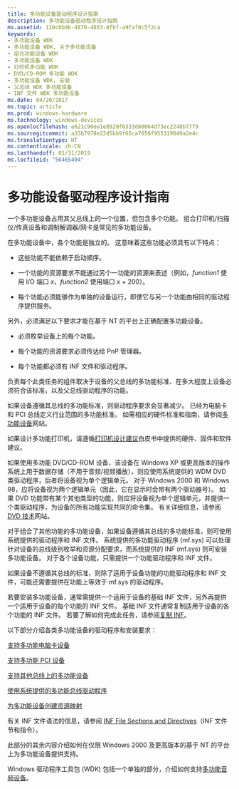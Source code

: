 ```yaml
---
title: 多功能设备驱动程序设计指南
description: 多功能设备驱动程序设计指南
ms.assetid: 110c0b9b-4870-4853-8fbf-a9faf0c5f2ca
keywords:
- 多功能设备 WDK
- 多功能设备 WDK, 关于多功能设备
- 组合功能设备 WDK
- 多功能设备 WDK
- 打印机多功能 WDK
- DVD/CD-ROM 多功能 WDK
- 多功能设备 WDK, 安装
- 父总线 WDK 多功能设备
- INF 文件 WDK 多功能设备
ms.date: 04/20/2017
ms.topic: article
ms.prod: windows-hardware
ms.technology: windows-devices
ms.openlocfilehash: e621c90ee1e8929f6333d60064d73ec2240b77f9
ms.sourcegitcommit: a33b7978e22d5bb9f65ca7056f955319049a2e4c
ms.translationtype: HT
ms.contentlocale: zh-CN
ms.lasthandoff: 01/31/2019
ms.locfileid: "56465494"
---
```

# <a name="multifunction-device-driver-design-guide"></a>多功能设备驱动程序设计指南





一个多功能设备占用其父总线上的一个位置，但包含多个功能。 组合打印机/扫描仪/传真设备和调制解调器/网卡是常见的多功能设备。

在多功能设备中，各个功能是独立的。 这意味着这些功能必须具有以下特点：

-   这些功能不能依赖于启动顺序。

-   一个功能的资源要求不能通过另个一功能的资源来表述（例如，*function1* 使用 I/O 端口 *x*，*function2* 使用端口 *x* + 200）。

-   每个功能必须能够作为单独的设备运行，即使它与另一个功能由相同的驱动程序提供服务。

另外，必须满足以下要求才能在基于 NT 的平台上正确配置多功能设备。

-   必须枚举设备上的每个功能。

-   每个功能的资源要求必须传达给 PnP 管理器。

-   每个功能都必须有 INF 文件和驱动程序。

负责每个此类任务的组件取决于设备的父总线的多功能标准、在多大程度上设备必须符合该标准，以及父总线驱动程序的功能。

如果设备遵循其总线的多功能标准，则驱动程序要求会显著减少。 已经为电脑卡和 PCI 总线定义行业范围的多功能标准。 如需相应的硬件标准和指南，请参阅[多功能设备](https://go.microsoft.com/fwlink/p/?linkid=8758)网站。

如果设计多功能打印机，请遵循[打印机设计建议](https://go.microsoft.com/fwlink/p/?linkid=38442)白皮书中提供的硬件、固件和软件建议。

如果使用多功能 DVD/CD-ROM 设备，该设备在 Windows XP 或更高版本的操作系统上用于数据存储（不用于音频/视频播放），则应使用系统提供的 WDM DVD 类驱动程序，后者将设备视为单个逻辑单元。 对于 Windows 2000 和 Windows 98，应将设备视为两个逻辑单元（因此，它在显示时会带有两个驱动器号）。 如果 DVD 功能带有某个其他类型的功能，则应将设备视为单个逻辑单元，并提供一个类驱动程序，为设备的所有功能实现共同的命令集。 有关详细信息，请参阅 [DVD 技术](https://go.microsoft.com/fwlink/p/?linkid=8754)网站。

对于组合了其他功能的多功能设备，如果设备遵循其总线的多功能标准，则可使用系统提供的驱动程序和 INF 文件。 系统提供的多功能驱动程序 (mf.sys) 可以处理针对设备的总线级别枚举和资源分配要求，而系统提供的 INF (mf.sys) 则可安装多功能设备。 对于各个设备功能，只需提供一个功能驱动程序和 INF 文件。

如果设备不遵循其总线的标准，则除了适用于设备功能的功能驱动程序和 INF 文件，可能还需要提供在功能上等效于 mf.sys 的驱动程序。

若要安装多功能设备，通常需提供一个适用于设备的基础 INF 文件，另外再提供一个适用于设备的每个功能的 INF 文件。 基础 INF 文件通常复制适用于设备的各个功能的 INF 文件。 若要了解如何完成此任务，请参阅[复制 INF](https://msdn.microsoft.com/library/windows/hardware/ff540117)。

以下部分介绍各类多功能设备的驱动程序和安装要求：

[支持多功能电脑卡设备](supporting-multifunction-pc-card-devices.md)

[支持多功能 PCI 设备](supporting-multifunction-pci-devices.md)

[支持其他总线上的多功能设备](supporting-multifunction-devices-on-other-buses.md)

[使用系统提供的多功能总线驱动程序](using-the-system-supplied-multifunction-bus-driver.md)

[为多功能设备创建资源映射](creating-resource-maps-for-a-multifunction-device.md)

有关 INF 文件语法的信息，请参阅 [INF File Sections and Directives](https://msdn.microsoft.com/library/windows/hardware/ff547433)（INF 文件节和指令）。

此部分的其余内容介绍如何在仅限 Windows 2000 及更高版本的基于 NT 的平台上为多功能设备提供支持。

Windows 驱动程序工具包 (WDK) 包括一个单独的部分，介绍如何支持[多功能音频设备](https://msdn.microsoft.com/library/windows/hardware/ff537574)。

 

 




